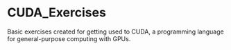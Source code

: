 # CUDA_Exercises
  Basic exercises created for getting used to CUDA, a programming language for general-purpose computing with GPUs.
